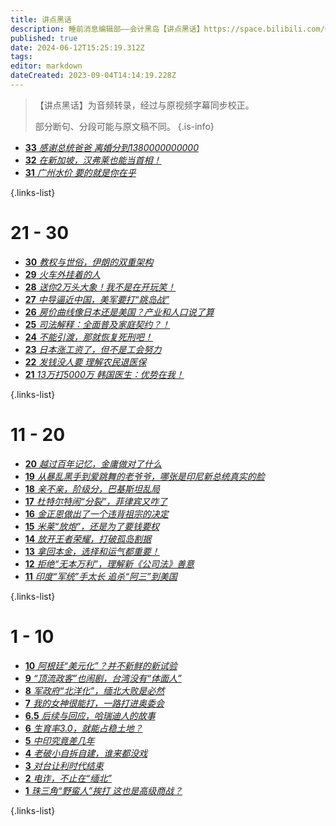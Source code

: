 ```yaml
---
title: 讲点黑话
description: 睡前消息编辑部——会计黑岛【讲点黑话】https://space.bilibili.com/64219557
published: true
date: 2024-06-12T15:25:19.312Z
tags: 
editor: markdown
dateCreated: 2023-09-04T14:14:19.228Z
---
```


> 【讲点黑话】为音频转录，经过与原视频字幕同步校正。
> 
> 部分断句、分段可能与原文稿不同。
{.is-info}

<!--

# 91 - 100

- [**96** **](./commercial/96.md)
- [**95** **](./commercial/95.md)
- [**94** **](./commercial/94.md)
- [**93** **](./commercial/93.md)
- [**92** **](./commercial/92.md)
- [**91** **](./commercial/91.md)

{.links-list}

# 81 - 90

- [**90** **](./commercial/90.md)
- [**89** **](./commercial/89.md)
- [**88** **](./commercial/88.md)
- [**84** **](./commercial/87.md)
- [**86** **](./commercial/86.md)
- [**85** **](./commercial/85.md)
- [**84** **](./commercial/84.md)
- [**83** **](./commercial/83.md)
- [**82** **](./commercial/82.md)
- [**81** **](./commercial/81.md)

{.links-list}

# 71 - 80

- [**80** **](./commercial/80.md)
- [**79** **](./commercial/79.md)
- [**78** **](./commercial/78.md)
- [**77** **](./commercial/77.md)
- [**76** **](./commercial/76.md)
- [**75** **](./commercial/75.md)
- [**74** **](./commercial/74.md)
- [**73** **](./commercial/73.md)
- [**72** **](./commercial/72.md)
- [**71** **](./commercial/71.md)

{.links-list}

# 61 - 70

- [**70** **](./commercial/70.md)
- [**69** **](./commercial/69.md)
- [**68** **](./commercial/68.md)
- [**67** **](./commercial/67.md)
- [**66** **](./commercial/66.md)
- [**65** **](./commercial/65.md)
- [**64** **](./commercial/64.md)
- [**63** **](./commercial/63.md)
- [**62** **](./commercial/62.md)
- [**61** **](./commercial/61.md)

{.links-list}

# 51 - 60

- [**60** **](./commercial/60.md)
- [**59** **](./commercial/59.md)
- [**58** **](./commercial/58.md)
- [**57** **](./commercial/57.md)
- [**56** **](./commercial/56.md)
- [**55** **](./commercial/55.md)
- [**54** **](./commercial/54.md)
- [**53** **](./commercial/53.md)
- [**52** **](./commercial/52.md)
- [**51** **](./commercial/51.md)

{.links-list}

# 41 - 50

- [**50** **](./commercial/50.md)
- [**49** **](./commercial/49.md)
- [**48** **](./commercial/48.md)
- [**47** **](./commercial/47.md)
- [**46** **](./commercial/46.md)
- [**45** **](./commercial/45.md)
- [**44** **](./commercial/44.md)
- [**43** **](./commercial/43.md)
- [**42** **](./commercial/42.md)
- [**41** **](./commercial/41.md)

{.links-list}

# 31 - 40

- [**40** **](./commercial/40.md)
- [**39** **](./commercial/39.md)
- [**38** **](./commercial/38.md)
- [**37** **](./commercial/37.md)
- [**36** **](./commercial/36.md)
- [**35** **](./commercial/35.md)
- [**34** **](./commercial/34.md)-->
- [**33** *感谢总统爸爸 离婚分到1380000000000*](./commercial/33.md)
- [**32** *在新加坡，汉弗莱也能当首相！*](./commercial/32.md)
- [**31** *广州水价 要的就是你在乎*](./commercial/31.md)

{.links-list}
# 21 - 30

- [**30** *教权与世俗，伊朗的双重架构*](./commercial/30.md)
- [**29** *火车外挂着的人*](./commercial/29.md)
- [**28** *送你2万头大象！我不是在开玩笑！*](./commercial/28.md)
- [**27** *中导逼近中国，美军要打“跳岛战”*](./commercial/27.md)
- [**26** *房价曲线像日本还是美国？产业和人口说了算*](./commercial/26.md)
- [**25** *司法解释：全面普及家庭契约？！*](./commercial/25.md)
- [**24** *不能引渡，那就恢复死刑吧！*](./commercial/24.md)
- [**23** *日本涨工资了，但不是工会努力*](./commercial/23.md)
- [**22** *发钱没人要 理解农民退医保*](./commercial/22.md)
- [**21** *13万打5000万 韩国医生：优势在我！*](./commercial/21.md)

{.links-list}

# 11 - 20

- [**20** *越过百年记忆，金庸做对了什么*](./commercial/20.md)
- [**19** *从暴乱黑手到爱跳舞的老爷爷，哪张是印尼新总统真实的脸*](./commercial/19.md)
- [**18** *亲不亲，阶级分，巴基斯坦乱局*](./commercial/18.md)
- [**17** *杜特尔特闹“分裂”，菲律宾又咋了*](./commercial/17.md)
- [**16** *金正恩做出了一个违背祖宗的决定*](./commercial/16.md)
- [**15** *米莱“放炮”，还是为了要钱要权*](./commercial/15.md)
- [**14** *放开王者荣耀，打破孤岛割据*](./commercial/14.md)
- [**13** *拿回本金，选择和运气都重要！*](./commercial/13.md)
- [**12** *拒绝“无本万利”，理解新《公司法》善意*](./commercial/12.md)
- [**11** *印度“军统”手太长 追杀“阿三”到美国*](./commercial/11.md)

{.links-list}

# 1 - 10

- [**10** *阿根廷“美元化”？并不新鲜的新试验*](./commercial/10.md)
- [**9** *“顶流政客”也闹剧，台湾没有“体面人”*](./commercial/9.md)
- [**8** *军政府“北洋化”，缅北大败是必然*](./commercial/8.md)
- [**7** *我的女神很能打，一路打进奥委会*](./commercial/7.md)
- [**6.5** *后续与回应，哈瑞迪人的故事*](./commercial/6-1.md)
- [**6** *生育率3.0，就能占稳土地？*](./commercial/6.md)
- [**5** *中印究竟差几年*](./commercial/5.md)
- [**4** *老破小自拆自建，谁来都没戏*](./commercial/4.md)
- [**3** *对台让利时代结束*](./commercial/3.md)
- [**2** *电诈，不止在“缅北”*](./commercial/2.md)
- [**1** *珠三角“野蛮人”挨打 这也是高级商战？*](./commercial/1.md)

{.links-list}